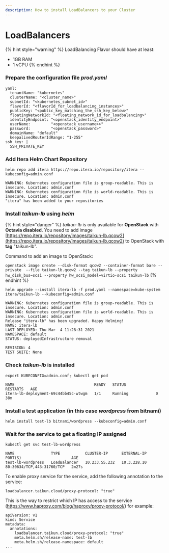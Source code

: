 ```yaml
---
description: How to install LoadBalancers to your Cluster
---
```


# LoadBalancers

{% hint style="warning" %}
LoadBalancing Flavor should have at least:

* 1GB RAM
* 1 vCPU
{% endhint %}



### Prepare the configuration file _prod.yaml_

```
yaml:
  tenantName: "kubernetes"
  clusterName: "<cluster_name>"
  subnetId: "<kubernetes_subnet_id>"
  flavorId: "<flavorId_for_loadbalancing_instances>"
  publicKey: "<public_key_matching_the_ssh_key_below>"
  floatingNetworkId: "<floating_network_id_for_loadbalancing>"
  identityEndpoint: "<openstack_identity_endpoint>"
  userName:         "<openstack_username>>"
  password:         "<openstack_password>"
  domainName: "default"
  keepalivedRouterIdRange: "1-255"
ssh_key: |
  SSH_PRIVATE_KEY
```



### Add Itera Helm Chart Repository

`helm repo add itera https://repo.itera.io/repository/itera --kubeconfig=admin.conf`

```
WARNING: Kubernetes configuration file is group-readable. This is insecure. Location: admin.conf
WARNING: Kubernetes configuration file is world-readable. This is insecure. Location: admin.conf
"itera" has been added to your repositories
```



### Install _taikun-lb_ using _helm_

{% hint style="danger" %}
_taikun-lb_ is only available for **OpenStack** with **Octavia disabled**. You need to add image [https://repo.itera.io/repository/images/taikun-lb.qcow2](https://repo.itera.io/repository/images/taikun-lb.qcow2) to OpenStack with **tag** "taikun-lb".

Command to add an image to OpenStack:

`openstack image create --disk-format qcow2 --container-format bare --private  --file taikun-lb.qcow2 --tag taikun-lb --property hw_disk_bus=scsi --property hw_scsi_model=virtio-scsi taikun-lb`
{% endhint %}



`helm upgrade --install itera-lb -f prod.yaml --namespace=kube-system itera/taikun-lb --kubeconfig=admin.conf`

```
WARNING: Kubernetes configuration file is group-readable. This is insecure. Location: admin.conf
WARNING: Kubernetes configuration file is world-readable. This is insecure. Location: admin.conf
Release "itera-lb" has been upgraded. Happy Helming!
NAME: itera-lb
LAST DEPLOYED: Thu Mar  4 11:28:31 2021
NAMESPACE: default
STATUS: deployedInfrastructure removal

REVISION: 4
TEST SUITE: None
```



### Check _taikun-lb_ is installed

`export KUBECONFIG=admin.conf; kubectl get pod`

```
NAME                                   READY   STATUS             RESTARTS   AGE
itera-lb-deployment-69c44bb45c-wtwgm   1/1     Running            0          38m
```



### Install a test application (in this case _wordpress_ from bitnami)

`helm install test-lb bitnami/wordpress --kubeconfig=admin.conf`



### Wait for the service to get a floating IP assigned

`kubectl get svc test-lb-wordpress`

```
NAME                TYPE           CLUSTER-IP      EXTERNAL-IP   PORT(S)                      AGE
test-lb-wordpress   LoadBalancer   10.233.55.232   10.3.228.10   80:30634/TCP,443:31760/TCP   2m27s
```



To enable proxy service for the service, add the following annotation to the service:

```
loadbalancer.taikun.cloud/proxy-protocol: "true"
```



This is the way to restrict which IP has access to the service (https://www.haproxy.com/blog/haproxy/proxy-protocol/) for example:

```
apiVersion: v1
kind: Service
metadata:
  annotations:
    loadbalancer.taikun.cloud/proxy-protocol: "true"
    meta.helm.sh/release-name: test-lb
    meta.helm.sh/release-namespace: default
...
```
